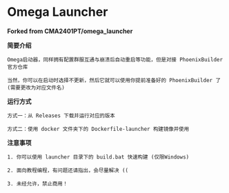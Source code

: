 # Omega Launcher

**Forked from CMA2401PT/omega_launcher**

**简要介绍**

    Omega启动器，同样拥有配置群服互通与崩溃后自动重启等功能，但是对接 PhoenixBuilder 官方仓库

    当然，你可以在启动时选择不更新，然后它就可以使用你提前准备好的 PhoenixBuilder 了 (需要更改为对应文件名)

**运行方式**

    方式一：从 Releases 下载并运行对应的版本

    方式二：使用 docker 文件夹下的 Dockerfile-launcher 构建镜像并使用

**注意事项**

    1. 你可以使用 launcher 目录下的 build.bat 快速构建 (仅限Windows)

    2. 面向教程编程，有问题还请指出，会尽量解决 ((

    3. 未经允许，禁止商用！
